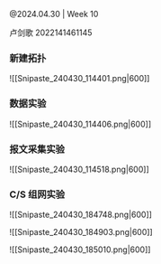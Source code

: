 @2024.04.30 | Week 10

卢剑歌 2022141461145

### 新建拓扑

![[Snipaste_240430_114401.png|600]]

### 数据实验

![[Snipaste_240430_114406.png|600]]

### 报文采集实验

![[Snipaste_240430_114518.png|600]]

### C/S 组网实验

![[Snipaste_240430_184748.png|600]]

![[Snipaste_240430_184903.png|600]]

![[Snipaste_240430_185010.png|600]]